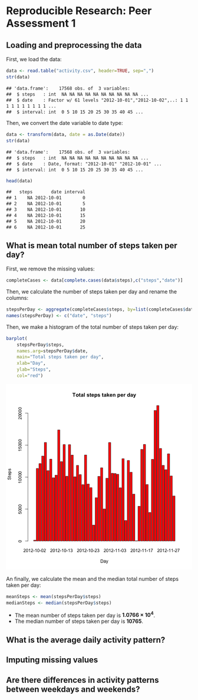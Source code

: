 # Reproducible Research: Peer Assessment 1



## Loading and preprocessing the data

First, we load the data:


```r
data <- read.table("activity.csv", header=TRUE, sep=",")
str(data)
```

```
## 'data.frame':	17568 obs. of  3 variables:
##  $ steps   : int  NA NA NA NA NA NA NA NA NA NA ...
##  $ date    : Factor w/ 61 levels "2012-10-01","2012-10-02",..: 1 1 1 1 1 1 1 1 1 1 ...
##  $ interval: int  0 5 10 15 20 25 30 35 40 45 ...
```

Then, we convert the date variable to date type:


```r
data <- transform(data, date = as.Date(date))
str(data)
```

```
## 'data.frame':	17568 obs. of  3 variables:
##  $ steps   : int  NA NA NA NA NA NA NA NA NA NA ...
##  $ date    : Date, format: "2012-10-01" "2012-10-01" ...
##  $ interval: int  0 5 10 15 20 25 30 35 40 45 ...
```

```r
head(data)
```

```
##   steps       date interval
## 1    NA 2012-10-01        0
## 2    NA 2012-10-01        5
## 3    NA 2012-10-01       10
## 4    NA 2012-10-01       15
## 5    NA 2012-10-01       20
## 6    NA 2012-10-01       25
```


## What is mean total number of steps taken per day?

First, we remove the missing values:


```r
completeCases <- data[complete.cases(data$steps),c("steps","date")]
```

Then, we calculate the number of steps taken per day and rename the columns:


```r
stepsPerDay <- aggregate(completeCases$steps, by=list(completeCases$date), FUN=sum)
names(stepsPerDay) <- c("date", "steps")
```

Then, we make a histogram of the total number of steps taken per day:


```r
barplot(
    stepsPerDay$steps, 
    names.arg=stepsPerDay$date,
    main="Total steps taken per day",
    xlab="Day",
    ylab="Steps",
    col="red")
```

![plot of chunk unnamed-chunk-5](figure/unnamed-chunk-5.png) 

An finally, we calculate the mean and the median total number of steps taken per day:


```r
meanSteps <- mean(stepsPerDay$steps)
medianSteps <- median(stepsPerDay$steps)
```

- The mean number of steps taken per day is **1.0766 &times; 10<sup>4</sup>**.
- The median number of steps taken per day is **10765**.


## What is the average daily activity pattern?



## Imputing missing values



## Are there differences in activity patterns between weekdays and weekends?
